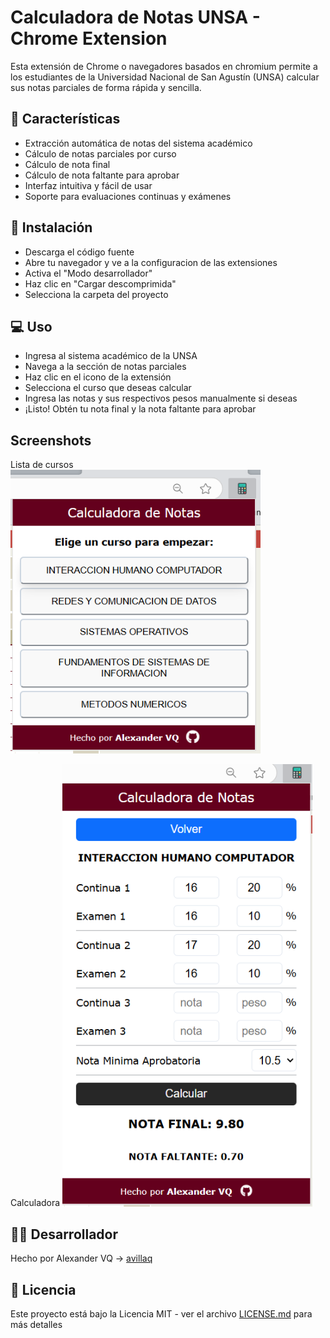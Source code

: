 
# Calculadora de Notas UNSA - Chrome Extension

Esta extensión de Chrome o navegadores basados en chromium permite a los estudiantes de la Universidad Nacional de San Agustín (UNSA) calcular sus notas parciales de forma rápida y sencilla.

## 🚀 Características
- Extracción automática de notas del sistema académico
- Cálculo de notas parciales por curso
- Cálculo de nota final
- Cálculo de nota faltante para aprobar
- Interfaz intuitiva y fácil de usar
- Soporte para evaluaciones continuas y exámenes
## 🔧 Instalación

- Descarga el código fuente
- Abre tu navegador y ve a la configuracion de las extensiones
- Activa el "Modo desarrollador"
- Haz clic en "Cargar descomprimida"
- Selecciona la carpeta del proyecto
## 💻 Uso

- Ingresa al sistema académico de la UNSA
- Navega a la sección de notas parciales
- Haz clic en el icono de la extensión
- Selecciona el curso que deseas calcular
- Ingresa las notas y sus respectivos pesos manualmente si deseas
- ¡Listo! Obtén tu nota final y la nota faltante para aprobar
## Screenshots
Lista de cursos
<img src="screenshots/lista.png" width="400">

Calculadora
<img src="screenshots/calculadora.png" width="400">

## 👨‍💻 Desarrollador
Hecho por Alexander VQ -> [avillaq](https://www.github.com/avillaq)


## 📄 Licencia
Este proyecto está bajo la Licencia MIT - ver el archivo [LICENSE.md](LICENSE.md) para más detalles

